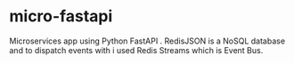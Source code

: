 # micro-fastapi
Microservices app using Python FastAPI . 
RedisJSON  is a NoSQL database  and to dispatch events with i used Redis Streams which is Event Bus. 
